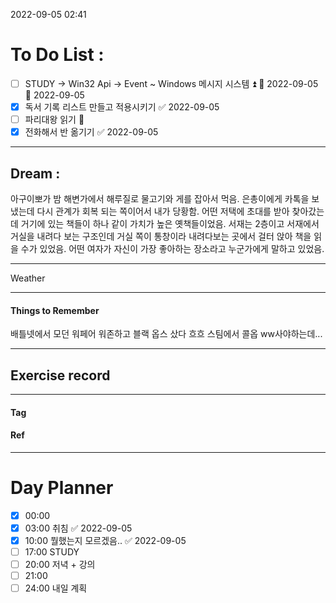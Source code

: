 2022-09-05 02:41

# To Do List :

- [ ] STUDY -> Win32 Api -> Event ~ Windows 메시지 시스템 ⏫ 🛫 2022-09-05 📅 2022-09-05
- [x] 독서 기록 리스트 만들고 적용시키기 ✅ 2022-09-05
- [ ] 파리대왕 읽기 🔽
- [x] 전화해서 반 옮기기 ✅ 2022-09-05
---

## Dream :

아구이뽀가 밤 해변가에서 해루질로 물고기와 게를 잡아서 먹음. 은총이에게 카톡을 보냈는데 다시 관계가 회복 되는 쪽이어서 내가 당황함. 어떤 저택에 초대를 받아 찾아갔는데 거기에 있는 책들이 하나 같이 가치가 높은 옛책들이었음. 서재는 2층이고 서재에서 거실을 내려다 보는 구조인데 거실 쪽이 통창이라 내려다보는 곳에서 걸터 앉아 책을 읽을 수가 있었음. 어떤 여자가 자신이 가장 좋아하는 장소라고 누군가에게 말하고 있었음.

---

Weather

---

#### Things to Remember

배틀넷에서 모던 워페어 워존하고 블랙 옵스 샀다 흐흐
스팀에서 콜옵 ww사야하는데...


---

## Exercise record
---

#### Tag

#### Ref

---

# Day Planner

- [x] 00:00 
- [x] 03:00 취침 ✅ 2022-09-05
- [x] 10:00 뭘했는지 모르겠음.. ✅ 2022-09-05
- [ ] 17:00 STUDY 
- [ ] 20:00 저녁 + 강의
- [ ] 21:00  
- [ ] 24:00 내일 계획